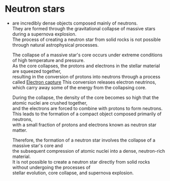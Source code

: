 # Neutron stars  
  - are incredibly dense objects composed mainly of neutrons.    
      They are formed through the gravitational collapse of massive stars during a supernova explosion.    
       The process of creating a neutron star from solid rocks is not possible through natural astrophysical processes.  

    The collapse of a massive star's core occurs under extreme conditions of high temperature and pressure.    
     As the core collapses, the protons and electrons in the stellar material are squeezed together,    
      resulting in the conversion of protons into neutrons through a process called [Electron capture](/assets/docs/universe/space/knowledges/electron_capture.md)        This conversion releases electron neutrinos, which carry away some of the energy from the collapsing core.   
   
     During the collapse, the density of the core becomes so high that the atomic nuclei are crushed together,    
      and the electrons are forced to combine with protons to form neutrons.    
       This leads to the formation of a compact object composed primarily of neutrons,        
        with a small fraction of protons and electrons known as neutron star matter.   

      Therefore, the formation of a neutron star involves the collapse of a massive star's core and  
       the subsequent compression of atomic nuclei into a dense, neutron-rich material.    
        It is not possible to create a neutron star directly from solid rocks without undergoing the processes of   
         stellar evolution, core collapse, and supernova explosion.  
